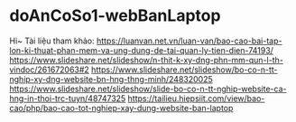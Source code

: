 # doAnCoSo1-webBanLaptop
Hi~
Tài liệu tham khảo:
https://luanvan.net.vn/luan-van/bao-cao-bai-tap-lon-ki-thuat-phan-mem-va-ung-dung-de-tai-quan-ly-tien-dien-74193/
https://www.slideshare.net/slideshow/n-thit-k-xy-dng-phn-mm-qun-l-th-vindoc/261672063#2
https://www.slideshare.net/slideshow/bo-co-n-tt-nghip-xy-dng-website-bn-hng-thng-minh/248320025
https://www.slideshare.net/slideshow/slide-bo-co-n-tt-nghip-website-ca-hng-in-thoi-trc-tuyn/48747325
https://tailieu.hiepsiit.com/view/bao-cao/php/bao-cao-tot-nghiep-xay-dung-website-ban-laptop
